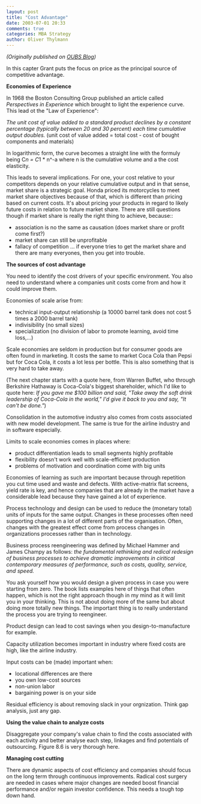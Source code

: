 ```yaml
---
layout: post
title: "Cost Advantage"
date: 2003-07-01 20:33
comments: true
categories: MBA Strategy
author: Oliver Thylmann
---
```




*(Originally published on [OUBS Blog](http://blog.thylmann.net/category/oubs/))*

In this capter Grant puts the focus on price as the principal source of competitive advantage.

**Economies of Experience**

In 1968 the Boston Consulting Group published an article called *Perspectives in Experience* which brought to light the experience curve. This lead ot the &quot;Law of Experience&quot;:

*The unit cost of value added to a standard product declines by a constant percentage (typically between 20 and 30 percent) each time cumulative output doubles.* (unit cost of value added = total cost - cost of bought components and materials)

In logarithmic form, the curve becomes a straight line with the formuly being C*n = C*1 * n^-a where n is the cumulative volume and a the cost elasticity.

This leads to several implications. For one, your cost relative to your competitors depends on your relative cumulative output and in that sense, market share is a strategic goal. Honda priced its motorcycles to meet market share objectives because of that, which is different than pricing based on current costs. It's about pricing your products in regard to likely future costs in relation to future market share. There are still questions though if market share is really the right thing to achieve, because::
- association is no the same as causation (does market share or profit come first?)
- market share can still be unprofitable
- fallacy of competition ... if everyone tries to get the market share and there are many everyones, then you get into trouble.

**The sources of cost advantage**

You need to identify the cost drivers of your specific environment. You also need to understand where a companies unit costs come from and how it could improve them.

Economies of scale arise from:
- technical input-output relationship (a 10000 barrel tank does not cost 5 times a 2000 barrel tank)
- indivisibility (no small sizes)
- specialization (no division of labor to promote learning, avoid time loss,...)

Scale economies are seldom in production but for consumer goods are often found in marketing. It costs the same to market Coca Cola than Pepsi but for Coca Cola, it costs a lot less per bottle. This is also something that is very hard to take away.

(The next chapter starts with a quote here, from Warren Buffet, who through Berkshire Hathaway is Coca-Cola's biggest shareholder, which I'd like to quote here: *If you gave me $100 billion and said, &quot;Take away the soft drink leadership of Coca-Cola in the world,&quot; I'd give it back to you and say, &quot;It can't be done.&quot;*)

Consolidation in the automotive industry also comes from costs associated with new model development. The same is true for the airline industry and in software especially.

Limits to scale economies comes in places where:
- product differentiation leads to small segments highly profitable
- flexibility doesn't work well with scale-efficient production
- problems of motivation and coordination come with big units

Economies of learning as such are important because through repetition you cut time used and waste and defects. With active-matrix flat screens, yield rate is key, and hence companies that are already in the market have a considerable lead because they have gained a lot of experience.

Process technology and design can be used to reduce the (monetary total) units of inputs for the same output. Changes in these processes often need supporting changes in a lot of different parts of the organisation. Often, changes with the greatest effect come from process changes in organizations processes rather than in technology.

Business process reengineering was defined by Michael Hammer and James Champy as follows: *the fundamental rethinking and redical redesign of business processes to achieve dramatic improvements in ciritical contemporary measures of performance, such as costs, quality, service, and speed.*

You ask yourself how you would design a given process in case you were starting from zero. The book lists examples here of things that often happen, which is not the right approach though in my mind as it will limit you in your thinking. This is not about doing more of the same but about doing more totally new things. The important thing is to really understand the process you are trying to reengineer.

Product design can lead to cost savings when you design-to-manufacture for example.

Capacity utilization becomes important in industry where fixed costs are high, like the airline industry.

Input costs can be (made) important when:
- locational differences are there
- you own low-cost sources
- non-union labor
- bargaining power is on your side

Residual efficiency is about removing slack in your orgnization. Think gap analysis, just any gap.

**Using the value chain to analyze costs**

Disaggregate your company's value chain to find the costs associated with each activity and better analyse each step, linkages and find potentials of outsourcing. Figure 8.6 is very thorough here.

**Managing cost cutting**

There are dynamic aspects of cost efficiency and companies should focus on the long term through continuous improvements. Radical cost surgery are needed in cases where major changes are needed boost financial performance and/or regain investor confidence. This needs a tough top down hand.



